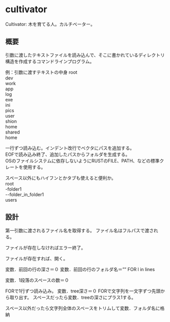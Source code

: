 # cultivator

Cultivator: 木を育てる人。カルチベーター。

## 概要

引数に渡したテキストファイルを読み込んで、そこに書かれているディレクトリ構造を作成するコマンドラインプログラム。

例：引数に渡すテキストの中身
root  
 dev  
 work  
 app  
  log  
  exe  
  ini  
 pics  
user  
 shion  
  home  
 shared  
  home  


一行ずつ読み込む。インデント改行でベクタにパスを追加する。  
EOFで読み込み終了、追加したパスからフォルダを生成する。  
OSのファイルシステムに依存しないようにRUSTのFILE、PATH、などの標準クレートを使用する。  


スペース以外にもハイフンとかタブも使えると便利か。  
root  
-folder1  
--folder_in_folder1  
users  

## 設計

第一引数に渡されるファイル名を取得する。
ファイル名はフルパスで渡される。

ファイルが存在しなければエラー終了。

ファイルが存在すれば、開く。

変数．前回の行の深さ＝０
変数．前回の行のフォルダ名＝””
FOR l in lines
  



変数．1段落のスペースの数＝０

FORで1行ずつ読み込み。
変数．tree深さ＝０
FORで文字列を一文字ずつ先頭から取り出す。
スペースだったら変数．treeの深さにプラス1する。

スペース以外だったら文字列全体のスペースをトリムして変数．フォルダ名に格納

